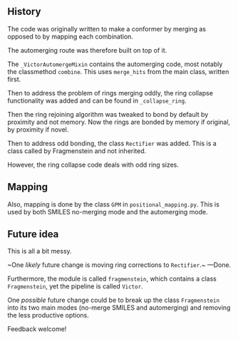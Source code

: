 ## History

The code was originally written to make a conformer by merging as opposed to by mapping each combination.

The automerging route was therefore built on top of it.

The `_VictorAutomergeMixin` contains the automerging code,
most notably the classmethod `combine`.
This uses `merge_hits` from the main class, written first.

Then to address the problem of rings merging oddly, the ring collapse functionality was added
and can be found in `_collapse_ring`.

Then the ring rejoining algorithm was tweaked to bond by default by proximity and not memory.
Now the rings are bonded by memory if original, by proximity if novel.

Then to address odd bonding, the class `Rectifier` was added.
This is a class called by Fragmenstein and not inherited.

However, the ring collapse code deals with odd ring sizes.

## Mapping
Also, mapping is done by the class `GPM` in `positional_mapping.py`.
This is used by both SMILES no-merging mode and the automerging mode.

## Future idea
This is all a bit messy. 

~One _likely_ future change is moving ring corrections to `Rectifier`.~ —Done.

Furthermore, the module is called `fragmenstein`,
which contains a class `Fragmenstein`, yet the pipeline is called `Victor`.

One _possible_ future change could be to break up the class `Fragmenstein`
into its two main modes (no-merge SMILES and automerging) and
removing the less productive options. 

Feedback welcome!
